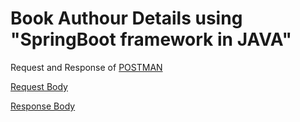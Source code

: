 # Book Authour Details using "SpringBoot framework in JAVA"

Request and Response of
[POSTMAN](https://go.postman.co/workspace/Team-Workspace~28292ab0-6fda-4486-8839-238e9e1ef6d7/collection/20423021-96bc2ebb-2d7d-440d-84d1-03adb745cd59?action=share&creator=20423021)

[Request Body](bookrequest.txt)

[Response Body](bookresponse.txt)
